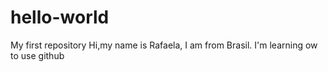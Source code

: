 # hello-world
My first repository
Hi,my name is Rafaela, I am from Brasil. I'm learning ow to use github
